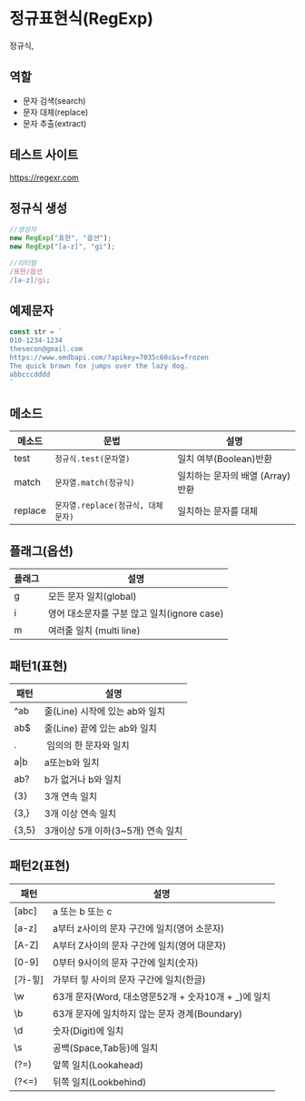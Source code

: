# 정규표현식(RegExp)

정규식,

## 역할

-   문자 검색(search)
-   문자 대체(replace)
-   문자 추출(extract)

## 테스트 사이트

https://regexr.com

## 정규식 생성

```js
//생성자
new RegExp("표현", "옵션");
new RegExp("[a-z]", "gi");

//리터럴
/표현/옵션
/[a-z]/gi;
```

## 예제문자 

```js
const str = `
010-1234-1234
thesecon@gmail.com
https://www.omdbapi.com/?apikey=7035c60c&s=frozen
The quick brown fox jumps over the lazy dog.
abbcccdddd
`
```

## 메소드 

메소드 | 문법 | 설명 
--|--|--
test | `정규식.test(문자열)` |일치 여부(Boolean)반환
match | `문자열.match(정규식)` | 일치하는 문자의 배열 (Array)반환
replace | `문자열.replace(정규식, 대체문자)` | 일치하는 문자를 대체

## 플래그(옵션)

플래그 | 설명 
--|--
g | 모든 문자 일치(global)
i | 영어 대소문자를 구분 않고 일치(ignore case)
m | 여러줄 일치 (multi line)

## 패턴1(표현)

패턴 | 설명
--|--
^ab | 줄(Line) 시작에 있는 ab와 일치
 ab$| 줄(Line) 끝에 있는 ab와 일치
 . |  임의의 한 문자와 일치
 a\|b | a또는b와 일치 
 ab? | b가 없거나 b와 일치
 {3} | 3개 연속 일치
 {3,} | 3개 이상 연속 일치 
 {3,5} | 3개이상 5개 이하(3~5개) 연속 일치 

## 패턴2(표현)

패턴 | 설명
--|--
[abc] | a 또는 b 또는 c
[a-z] | a부터 z사이의 문자 구간에 일치(영어 소문자)
[A-Z] | A부터 Z사이의 문자 구간에 일치(영어 대문자)
[0-9] | 0부터 9사이의 문자 구간에 일치(숫자)
[가-힣] | 가부터 힣 사이의 문자 구간에 일치(한글)
\w | 63개 문자(Word, 대소영문52개 + 숫자10개 + _)에 일치
\b | 63개 문자에 일치하지 않는 문자 경계(Boundary)
\d | 숫자(Digit)에 일치
\s | 공백(Space,Tab등)에 일치
(?=) | 앞쪽 일치(Lookahead)
(?<=) | 뒤쪽 일치(Lookbehind)